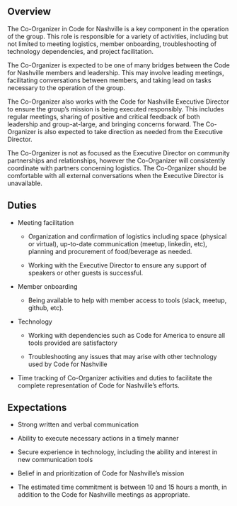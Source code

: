 ## Overview

The Co-Organizer in Code for Nashville is a key component in the operation of the group. This role is responsible for a variety of activities, including but not limited to meeting logistics, member onboarding, troubleshooting of technology dependencies, and project facilitation.

The Co-Organizer is expected to be one of many bridges between the Code for Nashville members and leadership. This may involve leading meetings, facilitating conversations between members, and taking lead on tasks necessary to the operation of the group.

The Co-Organizer also works with the Code for Nashville Executive Director to ensure the group’s mission is being executed responsibly. This includes regular meetings, sharing of positive and critical feedback of both leadership and group-at-large, and bringing concerns forward. The Co-Organizer is also expected to take direction as needed from the Executive Director.

The Co-Organizer is not as focused as the Executive Director on community partnerships and relationships, however the Co-Organizer will consistently coordinate with partners concerning logistics. The Co-Organizer should be comfortable with all external conversations when the Executive Director is unavailable.

## Duties

* Meeting facilitation

    * Organization and confirmation of logistics including space (physical or virtual), up-to-date communication (meetup, linkedin, etc), planning and procurement of food/beverage as needed.

    * Working with the Executive Director to ensure any support of speakers or other guests is successful.

* Member onboarding

    * Being available to help with member access to tools (slack, meetup, github, etc).

* Technology

    * Working with dependencies such as Code for America to ensure all tools provided are satisfactory

    * Troubleshooting any issues that may arise with other technology used by Code for Nashville

* Time tracking of Co-Organizer activities and duties to facilitate the complete representation of Code for Nashville’s efforts.

## Expectations

* Strong written and verbal communication

* Ability to execute necessary actions in a timely manner

* Secure experience in technology, including the ability and interest in new communication tools

* Belief in and prioritization of Code for Nashville’s mission

* The estimated time commitment is between 10 and 15 hours a month, in addition to the Code for Nashville meetings as appropriate.

